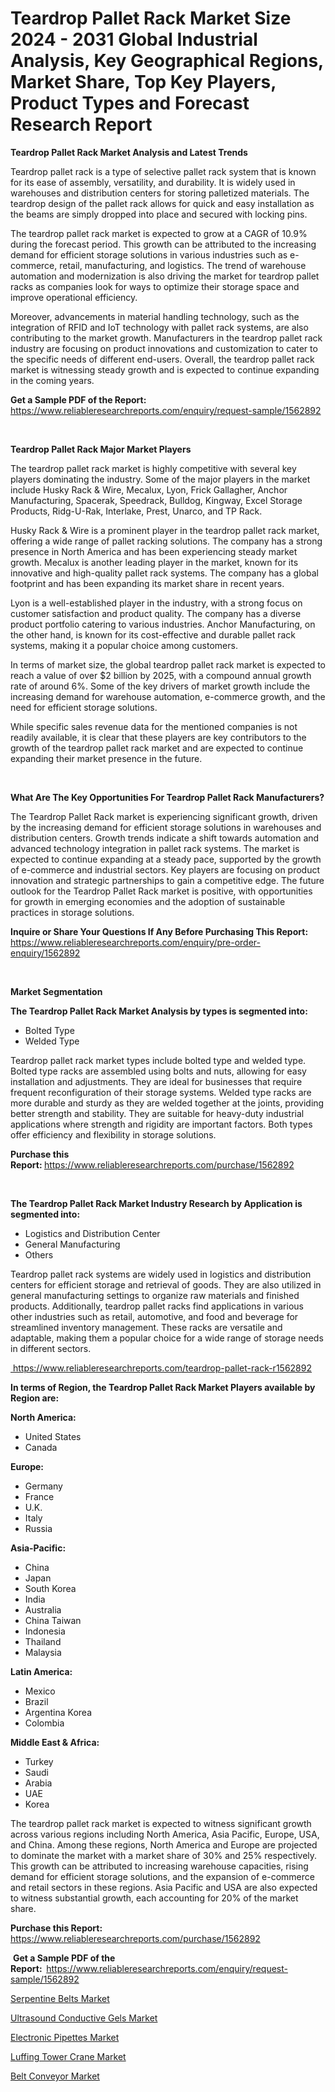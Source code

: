<p><h1>Teardrop Pallet Rack Market Size 2024 - 2031 Global Industrial Analysis, Key Geographical Regions, Market Share, Top Key Players, Product Types and Forecast Research Report</h1></p><p><strong>Teardrop Pallet Rack Market Analysis and Latest Trends</strong></p>
<p><p>Teardrop pallet rack is a type of selective pallet rack system that is known for its ease of assembly, versatility, and durability. It is widely used in warehouses and distribution centers for storing palletized materials. The teardrop design of the pallet rack allows for quick and easy installation as the beams are simply dropped into place and secured with locking pins.</p><p>The teardrop pallet rack market is expected to grow at a CAGR of 10.9% during the forecast period. This growth can be attributed to the increasing demand for efficient storage solutions in various industries such as e-commerce, retail, manufacturing, and logistics. The trend of warehouse automation and modernization is also driving the market for teardrop pallet racks as companies look for ways to optimize their storage space and improve operational efficiency.</p><p>Moreover, advancements in material handling technology, such as the integration of RFID and IoT technology with pallet rack systems, are also contributing to the market growth. Manufacturers in the teardrop pallet rack industry are focusing on product innovations and customization to cater to the specific needs of different end-users. Overall, the teardrop pallet rack market is witnessing steady growth and is expected to continue expanding in the coming years.</p></p>
<p><strong>Get a Sample PDF of the Report:&nbsp;</strong> <a href="https://www.reliableresearchreports.com/enquiry/request-sample/1562892">https://www.reliableresearchreports.com/enquiry/request-sample/1562892</a></p>
<p>&nbsp;</p>
<p><strong>Teardrop Pallet Rack Major Market Players</strong></p>
<p><p>The teardrop pallet rack market is highly competitive with several key players dominating the industry. Some of the major players in the market include Husky Rack & Wire, Mecalux, Lyon, Frick Gallagher, Anchor Manufacturing, Spacerak, Speedrack, Bulldog, Kingway, Excel Storage Products, Ridg-U-Rak, Interlake, Prest, Unarco, and TP Rack.</p><p>Husky Rack & Wire is a prominent player in the teardrop pallet rack market, offering a wide range of pallet racking solutions. The company has a strong presence in North America and has been experiencing steady market growth. Mecalux is another leading player in the market, known for its innovative and high-quality pallet rack systems. The company has a global footprint and has been expanding its market share in recent years.</p><p>Lyon is a well-established player in the industry, with a strong focus on customer satisfaction and product quality. The company has a diverse product portfolio catering to various industries. Anchor Manufacturing, on the other hand, is known for its cost-effective and durable pallet rack systems, making it a popular choice among customers.</p><p>In terms of market size, the global teardrop pallet rack market is expected to reach a value of over $2 billion by 2025, with a compound annual growth rate of around 6%. Some of the key drivers of market growth include the increasing demand for warehouse automation, e-commerce growth, and the need for efficient storage solutions.</p><p>While specific sales revenue data for the mentioned companies is not readily available, it is clear that these players are key contributors to the growth of the teardrop pallet rack market and are expected to continue expanding their market presence in the future.</p></p>
<p>&nbsp;</p>
<p><strong>What Are The Key Opportunities For Teardrop Pallet Rack Manufacturers?</strong></p>
<p><p>The Teardrop Pallet Rack market is experiencing significant growth, driven by the increasing demand for efficient storage solutions in warehouses and distribution centers. Growth trends indicate a shift towards automation and advanced technology integration in pallet rack systems. The market is expected to continue expanding at a steady pace, supported by the growth of e-commerce and industrial sectors. Key players are focusing on product innovation and strategic partnerships to gain a competitive edge. The future outlook for the Teardrop Pallet Rack market is positive, with opportunities for growth in emerging economies and the adoption of sustainable practices in storage solutions.</p></p>
<p><strong>Inquire or Share Your Questions If Any Before Purchasing This Report:</strong> <a href="https://www.reliableresearchreports.com/enquiry/pre-order-enquiry/1562892">https://www.reliableresearchreports.com/enquiry/pre-order-enquiry/1562892</a></p>
<p>&nbsp;</p>
<p><strong>Market Segmentation</strong></p>
<p><strong>The Teardrop Pallet Rack Market Analysis by types is segmented into:</strong></p>
<p><ul><li>Bolted Type</li><li>Welded Type</li></ul></p>
<p><p>Teardrop pallet rack market types include bolted type and welded type. Bolted type racks are assembled using bolts and nuts, allowing for easy installation and adjustments. They are ideal for businesses that require frequent reconfiguration of their storage systems. Welded type racks are more durable and sturdy as they are welded together at the joints, providing better strength and stability. They are suitable for heavy-duty industrial applications where strength and rigidity are important factors. Both types offer efficiency and flexibility in storage solutions.</p></p>
<p><strong>Purchase this Report:&nbsp;</strong><a href="https://www.reliableresearchreports.com/purchase/1562892">https://www.reliableresearchreports.com/purchase/1562892</a></p>
<p>&nbsp;</p>
<p><strong>The Teardrop Pallet Rack Market Industry Research by Application is segmented into:</strong></p>
<p><ul><li>Logistics and Distribution Center</li><li>General Manufacturing</li><li>Others</li></ul></p>
<p><p>Teardrop pallet rack systems are widely used in logistics and distribution centers for efficient storage and retrieval of goods. They are also utilized in general manufacturing settings to organize raw materials and finished products. Additionally, teardrop pallet racks find applications in various other industries such as retail, automotive, and food and beverage for streamlined inventory management. These racks are versatile and adaptable, making them a popular choice for a wide range of storage needs in different sectors.</p></p>
<p><a href="https://www.reliableresearchreports.com/teardrop-pallet-rack-r1562892">&nbsp;https://www.reliableresearchreports.com/teardrop-pallet-rack-r1562892</a></p>
<p><strong>In terms of Region, the Teardrop Pallet Rack Market Players available by Region are:</strong></p>
<p>
    <p> <strong> North America: </strong>
        <ul>
            <li>United States</li>
            <li>Canada</li>
        </ul>
        </p> 
    <p> <strong> Europe: </strong>
        <ul>
            <li>Germany</li>
            <li>France</li>
            <li>U.K.</li>
            <li>Italy</li>
            <li>Russia</li>
        </ul>
        </p> 
    <p> <strong> Asia-Pacific: </strong>
        <ul>
            <li>China</li>
            <li>Japan</li>
            <li>South Korea</li>
            <li>India</li>
            <li>Australia</li>
            <li>China Taiwan</li>
            <li>Indonesia</li>
            <li>Thailand</li>
            <li>Malaysia</li>
        </ul>
        </p> 
    <p> <strong> Latin America: </strong>
        <ul>
            <li>Mexico</li>
            <li>Brazil</li>
            <li>Argentina Korea</li>
            <li>Colombia</li>
        </ul>
        </p> 
    <p> <strong> Middle East & Africa: </strong>
        <ul>
            <li>Turkey</li>
            <li>Saudi</li>
            <li>Arabia</li>
            <li>UAE</li>
            <li>Korea</li>
        </ul>
    </p>
    </p>
<p><p>The teardrop pallet rack market is expected to witness significant growth across various regions including North America, Asia Pacific, Europe, USA, and China. Among these regions, North America and Europe are projected to dominate the market with a market share of 30% and 25% respectively. This growth can be attributed to increasing warehouse capacities, rising demand for efficient storage solutions, and the expansion of e-commerce and retail sectors in these regions. Asia Pacific and USA are also expected to witness substantial growth, each accounting for 20% of the market share.</p></p>
<p><strong>Purchase this Report: </strong><a href="https://www.reliableresearchreports.com/purchase/1562892">https://www.reliableresearchreports.com/purchase/1562892</a></p>
<p>&nbsp;<strong>Get a Sample PDF of the Report:&nbsp;&nbsp;</strong><a href="https://www.reliableresearchreports.com/enquiry/request-sample/1562892">https://www.reliableresearchreports.com/enquiry/request-sample/1562892</a></p>
<p><strong></strong></p>
<p><p><a href="https://github.com/gcimaudf65/Market-Research-Report-List-2/blob/main/serpentine-belts-market.md">Serpentine Belts Market</a></p><p><a href="https://medium.com/@v8581137/ultrasound-conductive-gels-market-a-global-and-regional-analysis-focus-on-region-country-level-032ccf41204c">Ultrasound Conductive Gels Market</a></p><p><a href="https://github.com/sardarp081/Market-Research-Report-List-2/blob/main/electronic-pipettes-market.md">Electronic Pipettes Market</a></p><p><a href="https://github.com/waylose1223/Market-Research-Report-List-2/blob/main/luffing-tower-crane-market.md">Luffing Tower Crane Market</a></p><p><a href="https://github.com/dmmanir420/Market-Research-Report-List-2/blob/main/belt-conveyor-market.md">Belt Conveyor Market</a></p></p>